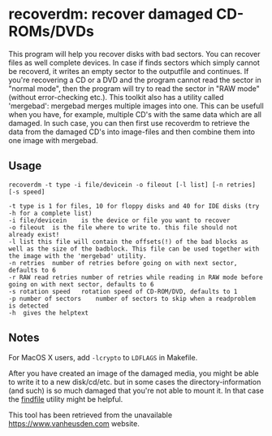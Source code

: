 # recoverdm: recover damaged CD-ROMs/DVDs

This program will help you recover disks with bad sectors. You can recover files as well complete devices.
In case if finds sectors which simply cannot be recoverd, it writes an empty sector to the outputfile and continues. If you're recovering a CD or a DVD and the program cannot read the sector in "normal mode", then the program will try to read the sector in "RAW mode" (without error-checking etc.).
This toolkit also has a utility called 'mergebad': mergebad merges multiple images into one. This can be usefull when you have, for example, multiple CD's with the same data which are all damaged. In such case, you can then first use recoverdm to retrieve the data from the damaged CD's into image-files and then combine them into one image with mergebad.

## Usage

```
recoverdm -t type -i file/devicein -o fileout [-l list] [-n retries] [-s speed]

-t type	is 1 for files, 10 for floppy disks and 40 for IDE disks (try -h for a complete list)
-i file/devicein	is the device or file you want to recover
-o fileout	is the file where to write to. this file should not already exist!
-l list	this file will contain the offsets(!) of the bad blocks as well as the size of the badblock. This file can be used together with the image with the 'mergebad' utility.
-n retries	number of retries before going on with next sector, defaults to 6
-r RAW read retries	number of retries while reading in RAW mode before going on with next sector, defaults to 6
-s rotation speed	rotation speed of CD-ROM/DVD, defaults to 1
-p number of sectors	number of sectors to skip when a readproblem is detected
-h	gives the helptext
```

## Notes

For MacOS X users, add `-lcrypto` to `LDFLAGS` in Makefile.

After you have created an image of the damaged media, you might be able to write it to a new disk/cd/etc. but in some cases the directory-information (and such) is so much damaged that you're not able to mount it. In that case the [findfile](http://web.archive.org/web/20150922195525/http://www.vanheusden.com/findfile/) utility might be helpful.

This tool has been retrieved from the unavailable https://www.vanheusden.com website.
